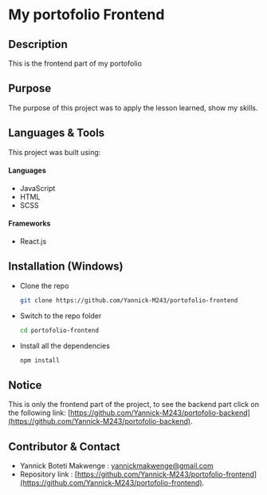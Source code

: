 # My portofolio Frontend

## Description
This is the frontend part of my portofolio

## Purpose
The purpose of this project was to apply the lesson learned, show my skills.

## Languages & Tools
This project was built using:

#### Languages 
 - JavaScript
 - HTML
 - SCSS

#### Frameworks
- React.js

## Installation (Windows)

-   Clone the repo
    ```sh
    git clone https://github.com/Yannick-M243/portofolio-frontend
    ```
-   Switch to the repo folder
    ```sh
    cd portofolio-frontend
    ```
-   Install all the dependencies
    ```sh
    npm install
    ```
## Notice
This is only the frontend part of the project, to see the backend part click on the following link: [https://github.com/Yannick-M243/portofolio-backend](https://github.com/Yannick-M243/portofolio-backend).

## Contributor & Contact

- Yannick Boteti Makwenge : yannickmakwenge@gmail.com
- Repository link : [https://github.com/Yannick-M243/portofolio-frontend](https://github.com/Yannick-M243/portofolio-frontend).

